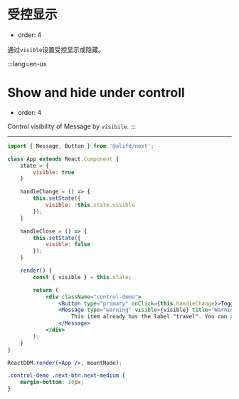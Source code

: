 # 受控显示

- order: 4

通过`visible`设置受控显示或隐藏。

:::lang=en-us
# Show and hide under controll

- order: 4

Control visibility of Message by `visibile`.
:::

---

````jsx
import { Message, Button } from '@alifd/next';

class App extends React.Component {
    state = {
        visible: true
    }

    handleChange = () => {
        this.setState({
            visible: !this.state.visible
        });
    }

    handleClose = () => {
        this.setState({
            visible: false
        });
    }

    render() {
        const { visible } = this.state;

        return (
            <div className="control-demo">
                <Button type="primary" onClick={this.handleChange}>Toggle Visible</Button>
                <Message type="warning" visible={visible} title="Warning" closeable onClose={this.handleClose}>
                    This item already has the label "travel". You can add a new label.
                </Message>
            </div>
        );
    }
}

ReactDOM.render(<App />, mountNode);
````

````css
.control-demo .next-btn.next-medium {
    margin-bottom: 10px;
}
````
